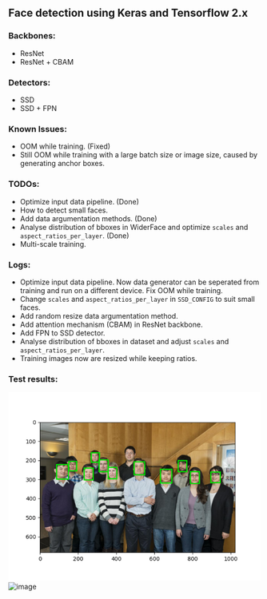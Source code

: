## Face detection using Keras and Tensorflow 2.x

### Backbones:
- ResNet
- ResNet + CBAM

### Detectors:
- SSD
- SSD + FPN

### Known Issues:
- OOM while training. (Fixed)
- Still OOM while training with a large batch size or image size, caused by generating anchor boxes.

### TODOs:
- Optimize input data pipeline. (Done)
- How to detect small faces.
- Add data argumentation methods. (Done)
- Analyse distribution of bboxes in WiderFace and optimize `scales` and `aspect_ratios_per_layer`. (Done)
- Multi-scale training.

### Logs:
- Optimize input data pipeline. Now data generator can be seperated from training and run on a different device. Fix OOM while training.
- Change `scales` and `aspect_ratios_per_layer` in `SSD_CONFIG` to suit small faces.
- Add random resize data argumentation method.
- Add attention mechanism (CBAM) in ResNet backbone.
- Add FPN to SSD detector.
- Analyse distribution of bboxes in dataset and adjust `scales` and `aspect_ratios_per_layer`.
- Training images now are resized while keeping ratios.

### Test results:
![image](https://github.com/rao1140427950/face_detection/raw/main/images/test_image_1_results.jpg)
![image](https://github.com/rao1140427950/face_detection/raw/main/images/test_image_2_results.jpg)